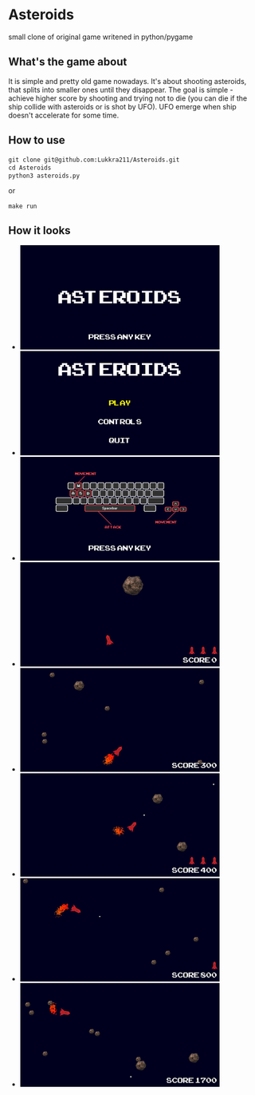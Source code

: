 # Asteroids

small clone of original game writened in python/pygame


## What's the game about

It is simple and pretty old game nowadays.
It's about shooting asteroids, that splits into smaller ones until they disappear.
The goal is simple - achieve higher score by shooting and trying not to die (you can
die if the ship collide with asteroids or is shot by UFO). UFO emerge when ship
doesn't accelerate for some time.

## How to use

```
git clone git@github.com:Lukkra211/Asteroids.git
cd Asteroids
python3 asteroids.py
```

or

```
make run
```

## How it looks
- ![Title screen](https://github.com/Lukkra211/Asteroids/blob/master/assets/title.png)
- ![Menu](https://github.com/Lukkra211/Asteroids/blob/master/assets/menu.png)
- ![Controls](https://github.com/Lukkra211/Asteroids/blob/master/assets/controls.png)
- ![Game 1](https://github.com/Lukkra211/Asteroids/blob/master/assets/game_1.png)
- ![Game 2](https://github.com/Lukkra211/Asteroids/blob/master/assets/game_2.png)
- ![Game 3](https://github.com/Lukkra211/Asteroids/blob/master/assets/game_3.png)
- ![Game 4](https://github.com/Lukkra211/Asteroids/blob/master/assets/game_4.png)
- ![Game 5](https://github.com/Lukkra211/Asteroids/blob/master/assets/game_5.png)